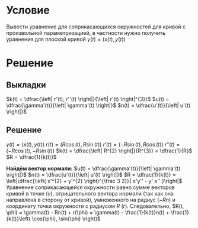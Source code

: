 # Условие
Вывести уравнение для соприкасающихся окружностей для кривой с произвольной параметризацией, в частности нужно получить уравнения для плоской кривой $\gamma(t) = (x(t), y(t))$
# Решение

## Выкладки
$k(t) = \dfrac{\left| r'(t), r''(t) \right|}{\left| r'(t) \right|^{3}}$
$u(t) = \dfrac{\gamma'(t)}{\left| \gamma'(t) \right|}$
$n(t) = \dfrac{u'(t)}{\left| u'(t) \right|}$
## Решение
$\gamma(t) = \left( x(t), y(t) \right)$
$r(t) = \left( R\cos(t), R\sin(t) \right)$
$r'(t) = \left( -R\sin(t), R\cos(t) \right)$
$r''(t) = \left( -R\cos(t), -R\sin(t) \right)$
$k(t) = \dfrac{\left| R^{2} \right|}{R^{3}} = \dfrac{1}{R}$
$R = \dfrac{1}{k(t)}$

**Найдём вектор нормали:**
$u(t) = \dfrac{\gamma'(t)}{\left| \gamma'(t) \right|}$
$n(t) = \dfrac{u'(t)}{\left| u'(t) \right|}$
$R = \dfrac{1}{k(t)} = \left|\dfrac{\left( x'^{2} + y'^{2} \right)^{\frac 3 2}}{ x'y'' - y' x'' }\right|$
Уравнение соприкасающейся окружности равно сумме векторов кривой в точке $\left( \gamma \right)$,
отрицательного вектора нормали (так как она направлена в сторону от кривой),
умноженного на радиус $\left( -Rn \right)$ и координату точки окружности с радиусом $R$ $(r)$.
Следовательно, $R(t, \phi) = \gamma(t) - Rn(t) + r(\phi) = \gamma(t) - \frac{1}{k(t)}n(t) + \frac{1}{k(t)}\left( \cos(\phi), \sin(\phi) \right)$



